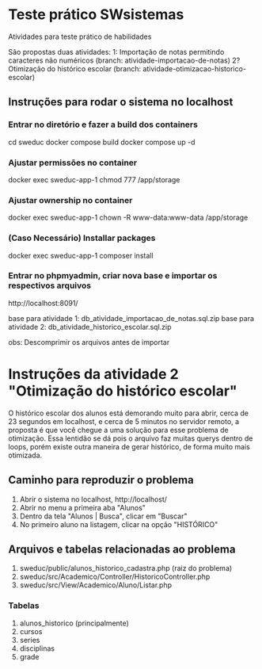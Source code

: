 # Teste prático SWsistemas 

Atividades para teste prático de habilidades

São propostas duas atividades: 
1: Importação de notas permitindo caracteres não numéricos (branch: atividade-importacao-de-notas)
2? Otimização do histórico escolar (branch: atividade-otimizacao-historico-escolar)

## Instruções para rodar o sistema no localhost

### Entrar no diretório e fazer a build dos containers
cd sweduc
docker compose build
docker compose up -d

### Ajustar permissões no container
docker exec sweduc-app-1 chmod 777 /app/storage

### Ajustar ownership no container
docker exec sweduc-app-1 chown -R www-data:www-data /app/storage

### (Caso Necessário) Installar packages
docker exec sweduc-app-1 composer install

### Entrar no phpmyadmin, criar nova base e importar os respectivos arquivos
http://localhost:8091/

base para atividade 1: db_atividade_importacao_de_notas.sql.zip
base para atividade 2: db_atividade_historico_escolar.sql.zip

obs: Descomprimir os arquivos antes de importar 

# Instruções da atividade 2 "Otimização do histórico escolar"

O histórico escolar dos alunos está demorando muito para abrir, cerca de 23 segundos em localhost,
e cerca de 5 minutos no servidor remoto, a proposta é que você chegue a uma solução para esse
problema de otimização. Essa lentidão se dá pois o arquivo faz muitas querys dentro de loops, porém
existe outra maneira de gerar histórico, de forma muito mais otimizada.

## Caminho para reproduzir o problema
1. Abrir o sistema no localhost, http://localhost/
2. Abrir no menu a primeira aba "Alunos"
3. Dentro da tela "Alunos | Busca", clicar em "Buscar"
4. No primeiro aluno na listagem, clicar na opção "HISTÓRICO"

## Arquivos e tabelas relacionadas ao problema
1. sweduc/public/alunos_historico_cadastra.php (raiz do problema)
2. sweduc/src/Academico/Controller/HistoricoController.php
3. sweduc/src/View/Academico/Aluno/Listar.php

### Tabelas
1. alunos_historico (principalmente)
2. cursos
3. series
4. disciplinas
5. grade